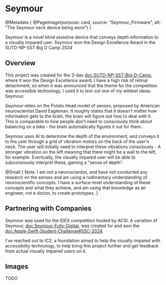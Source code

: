# Seymour

@Metadata {
    @PageImage(purpose: card, source: "Seymour_Firmware", alt: "The Seymour neck device being worn")
}

Seymour is a novel blind assistive device that conveys depth information to a visually impared user. Seymour won the Design Excellence Award in the SUTD-NP-SST Big D Camp 2024

## Overview

This project was created for the 3-day <doc:SUTD-NP-SST-Big-D-Camp>, where it won the Design Excellence award. I have
a high risk of retinal detachment, so when it was announced that the theme for the competition was accessible technology,
I used it to test out one of my wildest ideas: Seymour. 

Seymour relies on the Potato Head model of senses, proposed by American neuroscientist David Eagleman. It roughly
states that it doesn't matter how information gets to the brain, the brain will figure out how to deal with it. This
is comparable to how people don't need to consciously think about balancing on a bike - the brain automatically figures
it out for them.

Seymour uses AI to determine the depth of the environment, and conveys it to the user through a grid of vibration motors 
on the back of the user's neck. The user will initially need to interpret these vibrations consciously - A stronger 
vibration on the left meaning that there might be a wall to the left, for example. Eventually, the visually impared
user will be able to subconsiously interpret these, gaining a "sense of depth".

@Small {
    Note: I am not a neuroscientist, and have not conducted any research on the senses and am using a rudimentary understanding
    of neuroscientific concepts. I have a surface-level understanding of these concepts and what they achieve, and am using
    that knowledge as an engineer, not a doctor, to create prototypes.
}

## Partnering with Companies

Seymour was used for the IDEX competition hosted by ACSI. A variation of Seymour, <doc:Seymour-Fully-Digital>, was created 
for and won the <doc:Apple-Swift-Student-Challenge#SSC-2024>.

I've reached out to IC2, a foundation aimed to help the visually impared with accessibility technology, to help bring this
project further and get feedback from actual visually impared users on it.

## Images

TODO
